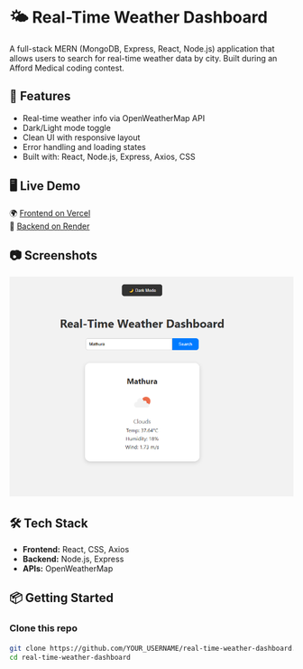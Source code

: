 # 🌤️ Real-Time Weather Dashboard

A full-stack MERN (MongoDB, Express, React, Node.js) application that allows users to search for real-time weather data by city. Built during an Afford Medical coding contest.

## 🚀 Features

- Real-time weather info via OpenWeatherMap API
- Dark/Light mode toggle
- Clean UI with responsive layout
- Error handling and loading states
- Built with: React, Node.js, Express, Axios, CSS

## 🖥️ Live Demo

🌍 [Frontend on Vercel](https://weather-dashboard-kappa-seven.vercel.app/)  
🔗 [Backend on Render](https://weather-dashboard-m465.onrender.com)

## 📷 Screenshots

![Dashboard Screenshot](./weather.png)

## 🛠️ Tech Stack

- **Frontend:** React, CSS, Axios
- **Backend:** Node.js, Express
- **APIs:** OpenWeatherMap

## 📦 Getting Started

### Clone this repo

```bash
git clone https://github.com/YOUR_USERNAME/real-time-weather-dashboard.git
cd real-time-weather-dashboard

